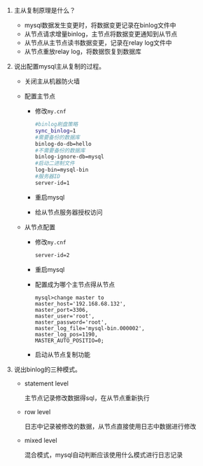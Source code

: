 1. 主从复制原理是什么？

   + mysql数据发生变更时，将数据变更记录在binlog文件中
   + 从节点请求增量binlog，主节点将数据变更通知到从节点
   + 从节点从主节点读书数据变更，记录在relay log文件中
   + 从节点重放relay log，将数据恢复到数据库

2. 说出配置mysql主从复制的过程。

   + 关闭主从机器防火墙

   + 配置主节点

     + 修改`my.cnf`

       ```sh
       #binlog刷盘策略
       sync_binlog=1
       #需要备份的数据库
       binlog-do-db=hello
       #不需要备份的数据库
       binlog-ignore-db=mysql
       #启动二进制文件
       log-bin=mysql-bin
       #服务器ID
       server-id=1
       ```

     + 重启mysql

     + 给从节点服务器授权访问

   + 从节点配置

     + 修改`my.cnf`

       ```sh
       server-id=2
       ```

     + 重启mysql

     + 配置成为哪个主节点得从节点

       ```
       mysql>change master to
       master_host='192.168.68.132',
       master_port=3306,
       master_user='root',
       master_password='root',
       master_log_file='mysql-bin.000002',
       master_log_pos=1190,
       MASTER_AUTO_POSITIO=0;
       ```

     + 启动从节点复制功能

3. 说出binlog的三种模式。 

   + statement level

     主节点记录修改数据得sql，在从节点重新执行

   + row level

     日志中记录被修改的数据，从节点直接使用日志中数据进行修改

   + mixed level

     混合模式，mysql自动判断应该使用什么模式进行日志记录